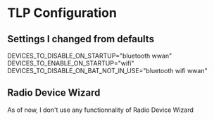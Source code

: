 # TLP Configuration

## Settings I changed from defaults


DEVICES_TO_DISABLE_ON_STARTUP="bluetooth wwan"
DEVICES_TO_ENABLE_ON_STARTUP="wifi"
DEVICES_TO_DISABLE_ON_BAT_NOT_IN_USE="bluetooth wifi wwan"


## Radio Device Wizard

As of now, I don't use any functionnality of Radio Device Wizard
